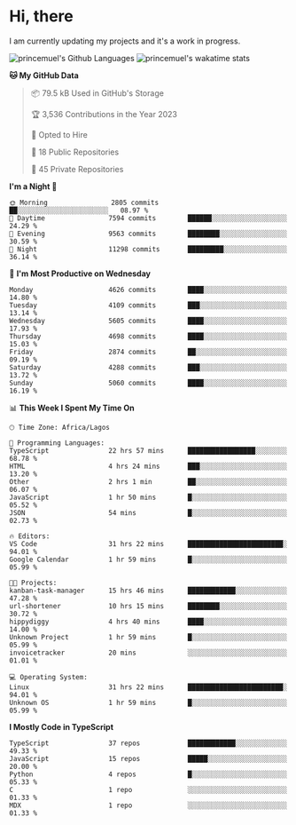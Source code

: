 # Hi, there

<!--
**princemuel/princemuel** is a ✨ _special_ ✨ repository because its `README.md` (this file) appears on your GitHub profile.

Here are some ideas to get you started:

- 🔭 I’m currently working on ...
- 🌱 I’m currently learning ...
- 👯 I’m looking to collaborate on ...
- 🤔 I’m looking for help with ...
- 💬 Ask me about ...
- 📫 How to reach me: ...
- 😄 Pronouns: ...
- ⚡ Fun fact: ...
-->

I am currently updating my projects and it's a work in progress.

![princemuel's Github Languages](https://github-readme-stats.vercel.app/api/top-langs/?username=princemuel&text_color=586069&layout=compact&hide_border=true&title_color=0366d6&count_private=true&include_all_commits=true&theme=tokyonight&show_icons=true)
![princemuel's wakatime stats](https://github-readme-stats.vercel.app/api/wakatime?username=princemuel&text_color=586069&layout=compact&hide_border=true&title_color=0366d6&count_private=true&include_all_commits=true&theme=tokyonight&show_icons=true)

<!--START_SECTION:waka-->
**🐱 My GitHub Data** 

> 📦 79.5 kB Used in GitHub's Storage 
 > 
> 🏆 3,536 Contributions in the Year 2023
 > 
> 💼 Opted to Hire
 > 
> 📜 18 Public Repositories 
 > 
> 🔑 45 Private Repositories 
 > 
**I'm a Night 🦉** 

```text
🌞 Morning                2805 commits        ██░░░░░░░░░░░░░░░░░░░░░░░   08.97 % 
🌆 Daytime                7594 commits        ██████░░░░░░░░░░░░░░░░░░░   24.29 % 
🌃 Evening                9563 commits        ████████░░░░░░░░░░░░░░░░░   30.59 % 
🌙 Night                  11298 commits       █████████░░░░░░░░░░░░░░░░   36.14 % 
```
📅 **I'm Most Productive on Wednesday** 

```text
Monday                   4626 commits        ████░░░░░░░░░░░░░░░░░░░░░   14.80 % 
Tuesday                  4109 commits        ███░░░░░░░░░░░░░░░░░░░░░░   13.14 % 
Wednesday                5605 commits        ████░░░░░░░░░░░░░░░░░░░░░   17.93 % 
Thursday                 4698 commits        ████░░░░░░░░░░░░░░░░░░░░░   15.03 % 
Friday                   2874 commits        ██░░░░░░░░░░░░░░░░░░░░░░░   09.19 % 
Saturday                 4288 commits        ███░░░░░░░░░░░░░░░░░░░░░░   13.72 % 
Sunday                   5060 commits        ████░░░░░░░░░░░░░░░░░░░░░   16.19 % 
```


📊 **This Week I Spent My Time On** 

```text
🕑︎ Time Zone: Africa/Lagos

💬 Programming Languages: 
TypeScript               22 hrs 57 mins      █████████████████░░░░░░░░   68.78 % 
HTML                     4 hrs 24 mins       ███░░░░░░░░░░░░░░░░░░░░░░   13.20 % 
Other                    2 hrs 1 min         ██░░░░░░░░░░░░░░░░░░░░░░░   06.07 % 
JavaScript               1 hr 50 mins        █░░░░░░░░░░░░░░░░░░░░░░░░   05.52 % 
JSON                     54 mins             █░░░░░░░░░░░░░░░░░░░░░░░░   02.73 % 

🔥 Editors: 
VS Code                  31 hrs 22 mins      ████████████████████████░   94.01 % 
Google Calendar          1 hr 59 mins        █░░░░░░░░░░░░░░░░░░░░░░░░   05.99 % 

🐱‍💻 Projects: 
kanban-task-manager      15 hrs 46 mins      ████████████░░░░░░░░░░░░░   47.28 % 
url-shortener            10 hrs 15 mins      ████████░░░░░░░░░░░░░░░░░   30.72 % 
hippydiggy               4 hrs 40 mins       ████░░░░░░░░░░░░░░░░░░░░░   14.00 % 
Unknown Project          1 hr 59 mins        █░░░░░░░░░░░░░░░░░░░░░░░░   05.99 % 
invoicetracker           20 mins             ░░░░░░░░░░░░░░░░░░░░░░░░░   01.01 % 

💻 Operating System: 
Linux                    31 hrs 22 mins      ████████████████████████░   94.01 % 
Unknown OS               1 hr 59 mins        █░░░░░░░░░░░░░░░░░░░░░░░░   05.99 % 
```

**I Mostly Code in TypeScript** 

```text
TypeScript               37 repos            ████████████░░░░░░░░░░░░░   49.33 % 
JavaScript               15 repos            █████░░░░░░░░░░░░░░░░░░░░   20.00 % 
Python                   4 repos             █░░░░░░░░░░░░░░░░░░░░░░░░   05.33 % 
C                        1 repo              ░░░░░░░░░░░░░░░░░░░░░░░░░   01.33 % 
MDX                      1 repo              ░░░░░░░░░░░░░░░░░░░░░░░░░   01.33 % 
```




<!--END_SECTION:waka-->
